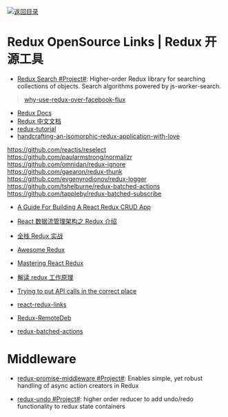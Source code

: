 [![返回目录](https://user-images.githubusercontent.com/5803001/38079637-ff0abcf0-3371-11e8-9b76-ad651620afc7.jpg)](https://github.com/wxyyxc1992/Awesome-Links)

# Redux OpenSource Links | Redux 开源工具

* [Redux Search #Project#](https://github.com/treasure-data/redux-search): Higher-order Redux library for searching collections of objects. Search algorithms powered by js-worker-search.

> [why-use-redux-over-facebook-flux](http://stackoverflow.com/questions/32461229/why-use-redux-over-facebook-flux)

* [Redux Docs](http://rackt.org/redux/index.html)
* [Redux 中文文档](http://camsong.github.io/redux-in-chinese/)
* [redux-tutorial](https://github.com/happypoulp/redux-tutorial)
* [handcrafting-an-isomorphic-redux-application-with-love](https://medium.com/front-end-developers/handcrafting-an-isomorphic-redux-application-with-love-40ada4468af4#.tnkjvjbfh)

https://github.com/reactjs/reselect
https://github.com/paularmstrong/normalizr
https://github.com/omnidan/redux-ignore
https://github.com/gaearon/redux-thunk
https://github.com/evgenyrodionov/redux-logger
https://github.com/tshelburne/redux-batched-actions
https://github.com/tappleby/redux-batched-subscribe

* [A Guide For Building A React Redux CRUD App](https://medium.com/@rajaraodv/a-guide-for-building-a-react-redux-crud-app-7fe0b8943d0f#.y5mvs4xmb)

* [React 数据流管理架构之 Redux 介绍](http://www.open-open.com/lib/view/open1444013746182.html)

- [全栈 Redux 实战](http://www.tuicool.com/articles/mqiyiq7)
- [Awesome Redux](https://github.com/xgrommx/awesome-redux)
- [Mastering React Redux](https://www.stanleycyang.com/tutorials/mastering-react-redux)
- [解读 redux 工作原理](http://zhenhua-lee.github.io/react/redux.html)
- [Trying to put API calls in the correct place](https://github.com/rackt/redux/issues/291)
- [react-redux-links](https://github.com/markerikson/react-redux-links)

- [Redux-RemoteDeb](https://github.com/zalmoxisus/redux-remotedev)

* [redux-batched-actions](https://github.com/tshelburne/redux-batched-actions)

# Middleware

- [redux-promise-middleware #Project#](https://github.com/pburtchaell/redux-promise-middleware): Enables simple, yet robust handling of async action creators in Redux 

- [redux-undo #Project#](https://github.com/omnidan/redux-undo): higher order reducer to add undo/redo functionality to redux state containers
